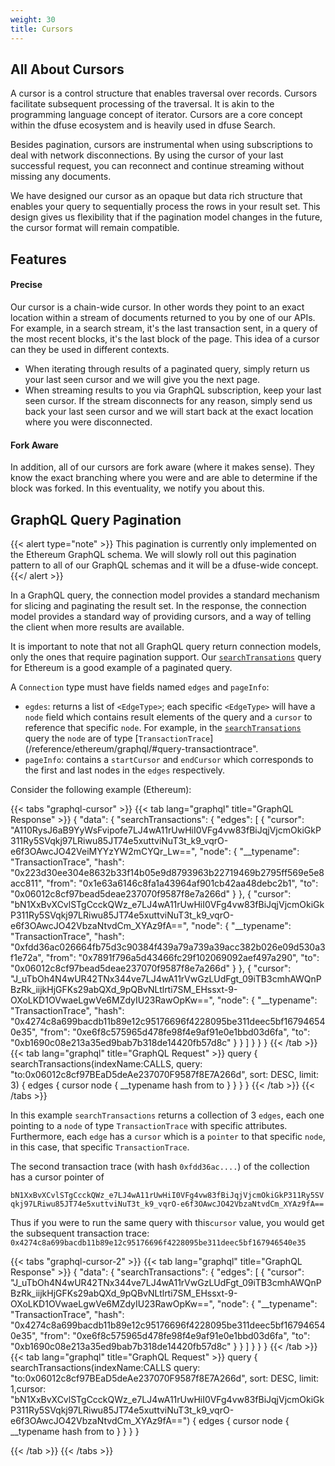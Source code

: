 ```yaml
---
weight: 30
title: Cursors
---
```


## All About Cursors

A cursor is a control structure that enables traversal over records. Cursors facilitate subsequent processing of the traversal. It is akin to the programming language concept of iterator. Cursors are a core concept within the dfuse ecosystem and is heavily used in dfuse Search.

Besides pagination, cursors are instrumental when using subscriptions to deal with network disconnections. By using the cursor of your last successful request, you can reconnect and continue streaming without missing any documents.

We have designed our cursor as an opaque but data rich structure that enables your query to sequentially process the rows in your result set. This design gives us flexibility that if the pagination model changes in the future, the cursor format will remain compatible.

## Features

#### Precise

Our cursor is a chain-wide cursor. In other words they point to an exact location within a stream of documents returned to you by
one of our APIs. For example, in a search stream, it's the last transaction sent, in a query of the most recent blocks, it's the last block of the page. This idea of a cursor can they be used in different contexts.

- When iterating through results of a paginated query, simply return us your last seen cursor and we will give you the next page.
- When streaming results to you via GraphQL subscription, keep your last seen cursor. If the stream disconnects for any reason, simply send us back your last seen cursor and we will start back at the exact location where you were disconnected.

#### Fork Aware

In addition, all of our cursors are fork aware (where it makes sense). They know the exact branching where you were and are able to
determine if the block was forked. In this eventuality, we notify you about this.

<!--
Insert JC Diagram
-->

## GraphQL Query Pagination
<!--

* In general, we also use cursors in Connection objects in GraphQL
* Describe the general principles we use in our design.
* Link to Facebook's doc, and link to Pagination/Connection article in this section.

-->

{{< alert type="note" >}}
This pagination is currently only implemented on the Ethereum GraphQL schema. We will slowly roll out this pagination
pattern to all of our GraphQL schemas and it will be a dfuse-wide concept.
{{</ alert >}}

In a GraphQL query, the connection model provides a standard mechanism for slicing and paginating the result set. In the response, the connection model provides a standard way of providing cursors, and a way of telling the client when more results are available.

It is important to note that not all GraphQL query return connection models, only the ones that require pagination support. Our [`searchTransations`](/reference/ethereum/graphql/#query-searchtransactions") query for Ethereum is a good example of a paginated query.

A `Connection` type must have fields named `edges` and `pageInfo`:

* `egdes`: returns a list of `<EdgeType>`; each specific `<EdgeType>` will have a `node` field which contains result elements of the query and a `cursor` to reference that specific `node`. For example, in the [`searchTransations`](/reference/ethereum/graphql/#query-searchtransactions") query the `node` are of type [`TransactionTrace`](/reference/ethereum/graphql/#query-transactiontrace".
* `pageInfo`: contains a `startCursor` and `endCursor` which corresponds to the first and last nodes in the `edges` respectively.

Consider the following example (Ethereum):

{{< tabs "graphql-cursor" >}}
{{< tab lang="graphql" title="GraphQL Response" >}}
{
  "data": {
    "searchTransactions": {
      "edges": [
        {
          "cursor": "A110RysJ6aB9YyWsFvipofe7LJ4wA11rUwHiI0VFg4vw83fBiJqjVjcmOkiGkP311Ry5SVqkj97LRiwu85JT74e5xuttviNuT3t_k9_vqrO-e6f3OAwcJO42VeiMYYzYW2mCYQr_Lw==",
          "node": {
            "__typename": "TransactionTrace",
            "hash": "0x223d30ee304e8632b33f14b05e9d8793963b22719469b2795ff569e5e8acc811",
            "from": "0x1e63a6146c8fa1a43964af901cb42aa48debc2b1",
            "to": "0x06012c8cf97bead5deae237070f9587f8e7a266d"
          }
        },
        {
          "cursor": "bN1XxBvXCvlSTgCcckQWz_e7LJ4wA11rUwHiI0VFg4vw83fBiJqjVjcmOkiGkP311Ry5SVqkj97LRiwu85JT74e5xuttviNuT3t_k9_vqrO-e6f3OAwcJO42VbzaNtvdCm_XYAz9fA==",
          "node": {
            "__typename": "TransactionTrace",
            "hash": "0xfdd36ac026664fb75d3c90384f439a79a739a39acc382b026e09d530a3f1e72a",
            "from": "0x7891f796a5d43466fc29f102069092aef497a290",
            "to": "0x06012c8cf97bead5deae237070f9587f8e7a266d"
          }
        },
        {
          "cursor": "J_uTbOh4N4wUR42TNx344ve7LJ4wA11rVwGzLUdFgt_09iTB3cmhAWQnPBzRk_iijkHjGFKs29abQXd_9pQBvNLtlrti7SM_EHssxt-9-OXoLKD1OVwaeLgwVe6MZdyIU23RawOpKw==",
          "node": {
            "__typename": "TransactionTrace",
            "hash": "0x4274c8a699bacdb11b89e12c95176696f4228095be311deec5bf167946540e35",
            "from": "0xe6f8c575965d478fe98f4e9af91e0e1bbd03d6fa",
            "to": "0xb1690c08e213a35ed9bab7b318de14420fb57d8c"
          }
        }
      ]
    }
  }
}
{{< /tab >}}
{{< tab lang="graphql" title="GraphQL Request" >}}
query {
  searchTransactions(indexName:CALLS, query: "to:0x06012c8cf97BEaD5deAe237070F9587f8E7A266d", sort: DESC, limit: 3) {
    edges {
      cursor
      node {
        __typename
        hash
        from
        to
      }
    }
  }
}
{{< /tab >}}
{{< /tabs >}}

In this example `searchTransactions` returns a collection of 3 `edges`, each one pointing to a `node` of type `TransactionTrace` with specific attributes. Furthermore, each `edge` has a `cursor` which is a `pointer` to that specific `node`, in this case, that specific `TransactionTrace`.

The second transaction trace (with hash `0xfdd36ac....`) of the collection has a cursor pointer of

`bN1XxBvXCvlSTgCcckQWz_e7LJ4wA11rUwHiI0VFg4vw83fBiJqjVjcmOkiGkP311Ry5SVqkj97LRiwu85JT74e5xuttviNuT3t_k9_vqrO-e6f3OAwcJO42VbzaNtvdCm_XYAz9fA==`

Thus if you were to run the same query with this`cursor` value, you would get the subsequent transaction trace: `0x4274c8a699bacdb11b89e12c95176696f4228095be311deec5bf167946540e35`

{{< tabs "graphql-cursor-2" >}}
{{< tab lang="graphql" title="GraphQL Response" >}}
{
  "data": {
    "searchTransactions": {
      "edges": [
        {
          "cursor": "J_uTbOh4N4wUR42TNx344ve7LJ4wA11rVwGzLUdFgt_09iTB3cmhAWQnPBzRk_iijkHjGFKs29abQXd_9pQBvNLtlrti7SM_EHssxt-9-OXoLKD1OVwaeLgwVe6MZdyIU23RawOpKw==",
          "node": {
            "__typename": "TransactionTrace",
            "hash": "0x4274c8a699bacdb11b89e12c95176696f4228095be311deec5bf167946540e35",
            "from": "0xe6f8c575965d478fe98f4e9af91e0e1bbd03d6fa",
            "to": "0xb1690c08e213a35ed9bab7b318de14420fb57d8c"
          }
        }
      ]
    }
  }
}
{{< /tab >}}
{{< tab lang="graphql" title="GraphQL Request" >}}
query {
  searchTransactions(indexName:CALLS query: "to:0x06012c8cf97BEaD5deAe237070F9587f8E7A266d", sort: DESC, limit: 1,cursor: "bN1XxBvXCvlSTgCcckQWz_e7LJ4wA11rUwHiI0VFg4vw83fBiJqjVjcmOkiGkP311Ry5SVqkj97LRiwu85JT74e5xuttviNuT3t_k9_vqrO-e6f3OAwcJO42VbzaNtvdCm_XYAz9fA==") {
    edges {
      cursor
      node {
        __typename
        hash
        from
        to
      }
    }
  }
}

{{< /tab >}}
{{< /tabs >}}
